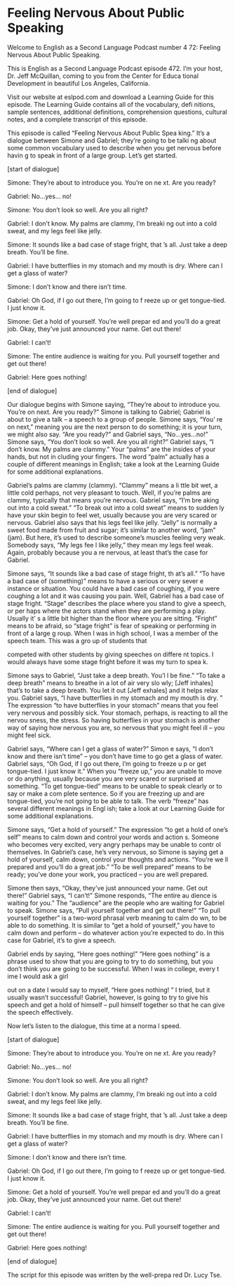 # Feeling Nervous About Public Speaking

Welcome to English as a Second Language Podcast number 4 72: Feeling Nervous About Public Speaking.

This is English as a Second Language Podcast episode 472.  I’m your host, Dr. Jeff McQuillan, coming to you from the Center for Educa tional Development in beautiful Los Angeles, California.

Visit our website at eslpod.com and download a Learning Guide for this episode. The Learning Guide contains all of the vocabulary, defi nitions, sample sentences, additional definitions, comprehension questions, cultural  notes, and a complete transcript of this episode.

This episode is called “Feeling Nervous About Public Spea king.”  It’s a dialogue between Simone and Gabriel; they’re going to be talki ng about some common vocabulary used to describe when you get nervous before havin g to speak in front of a large group.  Let’s get started.

[start of dialogue]

Simone:  They’re about to introduce you.  You’re on ne xt.  Are you ready?

Gabriel:  No…yes… no!

Simone:  You don’t look so well.  Are you all right?

Gabriel:  I don’t know.  My palms are clammy, I’m breaki ng out into a cold sweat, and my legs feel like jelly.

Simone:  It sounds like a bad case of stage fright, that ’s all.  Just take a deep breath.  You’ll be fine.

Gabriel:  I have butterflies in my stomach and my mouth is dry.  Where can I get a glass of water?

Simone:  I don’t know and there isn’t time.

Gabriel:  Oh God, if I go out there, I’m going to f reeze up or get tongue-tied.  I just know it.

 Simone:  Get a hold of yourself.  You’re well prepar ed and you’ll do a great job. Okay, they’ve just announced your name.  Get out there!

Gabriel:  I can’t!

Simone:  The entire audience is waiting for you.  Pull  yourself together and get out there!

Gabriel:  Here goes nothing!

[end of dialogue]

Our dialogue begins with Simone saying, “They’re about  to introduce you.  You’re on next.  Are you ready?”  Simone is talking to Gabriel;  Gabriel is about to give a talk – a speech to a group of people.  Simone says, “You’ re on next,” meaning you are the next person to do something; it is your turn,  we might also say.  “Are you ready?” and Gabriel says, “No…yes…no!”  Simone says, “You don’t look so well.  Are you all right?”  Gabriel says, “I don’t know.   My palms are clammy.” Your “palms” are the insides of your hands, but not in cluding your fingers.  The word “palm” actually has a couple of different meanings in English; take a look at the Learning Guide for some additional explanations.

Gabriel’s palms are clammy (clammy).  “Clammy” means a li ttle bit wet, a little cold perhaps, not very pleasant to touch.  Well, if you’re  palms are clammy, typically that means you’re nervous.  Gabriel says, “I’m bre aking out into a cold sweat.”  “To break out into a cold sweat” means to sudden ly have your skin begin to feel wet, usually because you are very scared or nervous.  Gabriel also says that his legs feel like jelly.  “Jelly” is normally a sweet food made from fruit and sugar; it’s similar to another word, “jam” (jam).  But  here, it’s used to describe someone’s muscles feeling very weak.  Somebody says, “My legs fee l like jelly,” they mean my legs feel weak.  Again, probably because you a re nervous, at least that’s the case for Gabriel.

Simone says, “It sounds like a bad case of stage fright, th at’s all.”  “To have a bad case of (something)” means to have a serious or very sever e instance or situation.  You could have a bad case of coughing, if you were coughing a lot and it was causing you pain.  Well, Gabriel has a bad case of stage fright.  “Stage” describes the place where you stand to give a speech, or per haps where the actors stand when they are performing a play.  Usually it’ s a little bit higher than the floor where you are sitting.  “Fright” means to be afraid, so “stage fright” is fear of speaking or performing in front of a large g roup.  When I was in high school, I was a member of the speech team.  This was a gro up of students that

 competed with other students by giving speeches on differe nt topics.  I would always have some stage fright before it was my turn to spea k.

Simone says to Gabriel, “Just take a deep breath.  You’l l be fine.”  “To take a deep breath” means to breathe in a lot of air very slo wly; [Jeff inhales] that’s to take a deep breath.  You let it out [Jeff exhales] and  it helps relax you.  Gabriel says, “I have butterflies in my stomach and my mouth is dry. ”  The expression “to have butterflies in your stomach” means that you feel very nervous and possibly sick.  Your stomach, perhaps, is reacting to all the nervou sness, the stress.  So having butterflies in your stomach is another way of saying  how nervous you are, so nervous that you might feel ill – you might feel sick.

Gabriel says, “Where can I get a glass of water?”  Simon e says, “I don’t know and there isn’t time” – you don’t have time to go get  a glass of water.  Gabriel says, “Oh God, if I go out there, I’m going to freeze u p or get tongue-tied.  I just know it.”  When you “freeze up,” you are unable to move or do anything, usually because you are very scared or surprised at something.  “To  get tongue-tied” means to be unable to speak clearly or to say or make a com plete sentence.  So if you are freezing up and are tongue-tied, you’re not  going to be able to talk. The verb “freeze” has several different meanings in Engl ish; take a look at our Learning Guide for some additional explanations.

Simone says, “Get a hold of yourself.”  The expression “to  get a hold of one’s self” means to calm down and control your words and action s.  Someone who becomes very excited, very angry perhaps may be unable to contr ol themselves. In Gabriel’s case, he’s very nervous, so Simone is saying get a hold of yourself, calm down, control your thoughts and actions.  “You’re we ll prepared and you’ll do a great job.”  “To be well prepared” means to be ready; you’ve done your work, you practiced – you are well prepared.

Simone then says, “Okay, they’ve just announced your name.   Get out there!” Gabriel says, “I can’t!”  Simone responds, “The entire au dience is waiting for you.”  The “audience” are the people who are waiting for Gabriel to speak. Simone says, “Pull yourself together and get out there!”   “To pull yourself together” is a two-word phrasal verb meaning to calm do wn, to be able to do something.  It is similar to “get a hold of yourself,”  you have to calm down and perform – do whatever action you’re expected to do.  In this case for Gabriel, it’s to give a speech.

Gabriel ends by saying, “Here goes nothing!”  “Here goes nothing” is a phrase used to show that you are going to try to do something,  but you don’t think you are going to be successful.  When I was in college, every t ime I would ask a girl

 out on a date I would say to myself, “Here goes nothing! ”  I tried, but it usually wasn’t successful!  Gabriel, however, is going to try to give  his speech and get a hold of himself – pull himself together so that he can  give the speech effectively.

Now let’s listen to the dialogue, this time at a norma l speed.

[start of dialogue]

Simone:  They’re about to introduce you.  You’re on ne xt.  Are you ready?

Gabriel:  No…yes… no!

Simone:  You don’t look so well.  Are you all right?

Gabriel:  I don’t know.  My palms are clammy, I’m breaki ng out into a cold sweat, and my legs feel like jelly.

Simone:  It sounds like a bad case of stage fright, that ’s all.  Just take a deep breath.  You’ll be fine.

Gabriel:  I have butterflies in my stomach and my mouth is dry.  Where can I get a glass of water?

Simone:  I don’t know and there isn’t time.

Gabriel:  Oh God, if I go out there, I’m going to f reeze up or get tongue-tied.  I just know it.

Simone:  Get a hold of yourself.  You’re well prepar ed and you’ll do a great job. Okay, they’ve just announced your name.  Get out there!

Gabriel:  I can’t!

Simone:  The entire audience is waiting for you.  Pull  yourself together and get out there!

Gabriel:  Here goes nothing!

[end of dialogue]

The script for this episode was written by the well-prepa red Dr. Lucy Tse.





